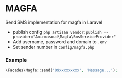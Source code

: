 # MAGFA
Send SMS implementation for magfa in Laravel

* publish config `php artisan vendor:publish --provider="Amirmasoud\Magfa\SmsServiceProvider"
`
* Add username, password and domain to `.env`
* Set sender number in `config/magfa.php`

### Example

```php
\Facades\Magfa::send('09xxxxxxxxx', 'Message...');
```
